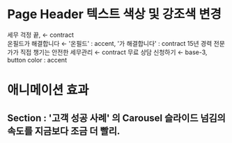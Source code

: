 # Page Header 텍스트 색상 및 강조색 변경
세무 걱정 끝, ← contract         
온필드가 해결합니다 ← '온필드' : accent, '가 해결합니다' : contract
15년 경력 전문가가 직접 챙기는 안전한 세무관리 ← contract
무료 상담 신청하기 ← base-3, button color : accent

# 애니메이션 효과
## Section : '고객 성공 사례' 의 Carousel 슬라이드 넘김의 속도를 지금보다 조금 더 빨리.
